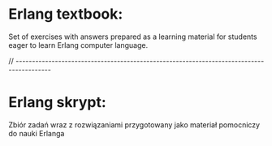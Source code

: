 
# Erlang textbook:
Set of exercises with answers prepared as a learning material for students eager to 
learn Erlang computer language. 

// -----------------------------------------------------------------------------------------

# Erlang skrypt:
Zbiór zadań wraz z rozwiązaniami przygotowany jako materiał pomocniczy do nauki Erlanga 



